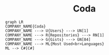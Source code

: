 <h1 align="center">Coda</h1>

```mermaid
graph LR
COMPANY_NAME{Coda}
COMPANY_NAME ---> U{Users} ---> UN[1]
COMPANY_NAME ---> R{Repositories} ---> RN[1]
COMPANY_NAME ---> G{Gists} ---> GN[84]
COMPANY_NAME ---> ML{Most Used<br>Languages}
ML --> C#[C#]
```
